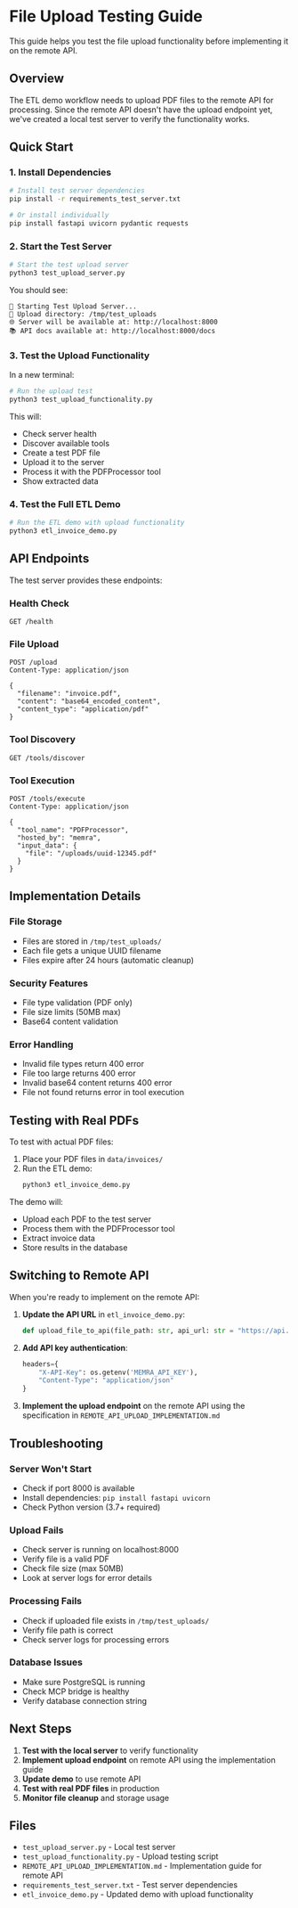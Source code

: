 # File Upload Testing Guide

This guide helps you test the file upload functionality before implementing it on the remote API.

## Overview

The ETL demo workflow needs to upload PDF files to the remote API for processing. Since the remote API doesn't have the upload endpoint yet, we've created a local test server to verify the functionality works.

## Quick Start

### 1. Install Dependencies

```bash
# Install test server dependencies
pip install -r requirements_test_server.txt

# Or install individually
pip install fastapi uvicorn pydantic requests
```

### 2. Start the Test Server

```bash
# Start the test upload server
python3 test_upload_server.py
```

You should see:
```
🚀 Starting Test Upload Server...
📁 Upload directory: /tmp/test_uploads
🌐 Server will be available at: http://localhost:8000
📚 API docs available at: http://localhost:8000/docs
```

### 3. Test the Upload Functionality

In a new terminal:

```bash
# Run the upload test
python3 test_upload_functionality.py
```

This will:
- Check server health
- Discover available tools
- Create a test PDF file
- Upload it to the server
- Process it with the PDFProcessor tool
- Show extracted data

### 4. Test the Full ETL Demo

```bash
# Run the ETL demo with upload functionality
python3 etl_invoice_demo.py
```

## API Endpoints

The test server provides these endpoints:

### Health Check
```
GET /health
```

### File Upload
```
POST /upload
Content-Type: application/json

{
  "filename": "invoice.pdf",
  "content": "base64_encoded_content",
  "content_type": "application/pdf"
}
```

### Tool Discovery
```
GET /tools/discover
```

### Tool Execution
```
POST /tools/execute
Content-Type: application/json

{
  "tool_name": "PDFProcessor",
  "hosted_by": "memra",
  "input_data": {
    "file": "/uploads/uuid-12345.pdf"
  }
}
```

## Implementation Details

### File Storage
- Files are stored in `/tmp/test_uploads/`
- Each file gets a unique UUID filename
- Files expire after 24 hours (automatic cleanup)

### Security Features
- File type validation (PDF only)
- File size limits (50MB max)
- Base64 content validation

### Error Handling
- Invalid file types return 400 error
- File too large returns 400 error
- Invalid base64 content returns 400 error
- File not found returns error in tool execution

## Testing with Real PDFs

To test with actual PDF files:

1. Place your PDF files in `data/invoices/`
2. Run the ETL demo:
   ```bash
   python3 etl_invoice_demo.py
   ```

The demo will:
- Upload each PDF to the test server
- Process them with the PDFProcessor tool
- Extract invoice data
- Store results in the database

## Switching to Remote API

When you're ready to implement on the remote API:

1. **Update the API URL** in `etl_invoice_demo.py`:
   ```python
   def upload_file_to_api(file_path: str, api_url: str = "https://api.memra.co") -> str:
   ```

2. **Add API key authentication**:
   ```python
   headers={
       "X-API-Key": os.getenv('MEMRA_API_KEY'),
       "Content-Type": "application/json"
   }
   ```

3. **Implement the upload endpoint** on the remote API using the specification in `REMOTE_API_UPLOAD_IMPLEMENTATION.md`

## Troubleshooting

### Server Won't Start
- Check if port 8000 is available
- Install dependencies: `pip install fastapi uvicorn`
- Check Python version (3.7+ required)

### Upload Fails
- Check server is running on localhost:8000
- Verify file is a valid PDF
- Check file size (max 50MB)
- Look at server logs for error details

### Processing Fails
- Check if uploaded file exists in `/tmp/test_uploads/`
- Verify file path is correct
- Check server logs for processing errors

### Database Issues
- Make sure PostgreSQL is running
- Check MCP bridge is healthy
- Verify database connection string

## Next Steps

1. **Test with the local server** to verify functionality
2. **Implement upload endpoint** on remote API using the implementation guide
3. **Update demo** to use remote API
4. **Test with real PDF files** in production
5. **Monitor file cleanup** and storage usage

## Files

- `test_upload_server.py` - Local test server
- `test_upload_functionality.py` - Upload testing script
- `REMOTE_API_UPLOAD_IMPLEMENTATION.md` - Implementation guide for remote API
- `requirements_test_server.txt` - Test server dependencies
- `etl_invoice_demo.py` - Updated demo with upload functionality 